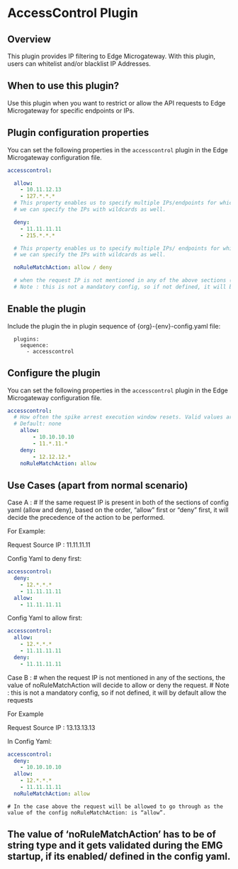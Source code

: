 # AccessControl Plugin

## Overview

This plugin provides IP filtering to Edge Microgateway. With this plugin, users can whitelist and/or blacklist IP Addresses.

## When to use this plugin?

Use this plugin when you want to restrict or allow the API requests to Edge Microgateway for specific endpoints or IPs.

## Plugin configuration properties

You can set the following properties in the `accesscontrol` plugin in the Edge Microgateway configuration file.

```yaml
accesscontrol:

  allow: 
	- 10.11.12.13
	- 127.*.*.*
  # This property enables us to specify multiple IPs/endpoints for which we want to allow the API requests to Edge Microgateway 
  # we can specify the IPs with wildcards as well.

  deny:
	- 11.11.11.11
	- 215.*.*.*

  # This property enables us to specify multiple IPs/ endpoints for which we want to restrict/deny the API requests to Edge Microgateway 
  # we can specify the IPs with wildcards as well.

  noRuleMatchAction: allow / deny

  # when the request IP is not mentioned in any of the above sections (allow and deny), the value of 'noRuleMatchAction' will decide to allow or deny the requests to Edge Microgateway. 
  # Note : this is not a mandatory config, so if not defined, it will by default allow the requests 
```

## Enable the plugin
Include the plugin the in plugin sequence of {org}-{env}-config.yaml file:
```
  plugins:
    sequence:
      - accesscontrol
```

## Configure the plugin
You can set the following properties in the `accesscontrol` plugin in the Edge Microgateway configuration file.

```yaml
accesscontrol:
  # How often the spike arrest execution window resets. Valid values are seconds or minutes.
  # Default: none
	allow:
		- 10.10.10.10
	    - 11.*.11.*
	deny:
		- 12.12.12.*
	noRuleMatchAction: allow	
```

## Use Cases (apart from normal scenario)
Case A : 
	# If the same request IP is present in both of the sections of config yaml (allow and deny), based on the order, “allow” first or “deny” first, it will decide the precedence of the action to be performed. 

For Example: 

Request Source IP : 11.11.11.11  

Config Yaml to deny first: 
 
```yaml
accesscontrol:
  deny: 
	- 12.*.*.* 
	- 11.11.11.11
  allow:
	- 11.11.11.11
```

Config Yaml to allow first: 

```yaml 
accesscontrol:
  allow:
	- 12.*.*.* 
	- 11.11.11.11 
  deny: 
	- 11.11.11.11
```	   
 

Case B :
	# when the request IP is not mentioned in any of the sections, the value of noRuleMatchAction will decide to allow or deny the request.
	# Note : this is not a mandatory config, so if not defined, it will by default allow the requests 

For Example 

Request Source IP : 13.13.13.13 

In Config Yaml: 

```yaml
accesscontrol:
  deny:
    - 10.10.10.10 
  allow: 
    - 12.*.*.* 
    - 11.11.11.11
  noRuleMatchAction: allow
``` 
	# In the case above the request will be allowed to go through as the value of the config noRuleMatchAction: is “allow”. 
 

## The value of ‘noRuleMatchAction’ has to be of string type and it gets validated during the EMG startup, if its enabled/ defined in the config yaml.
